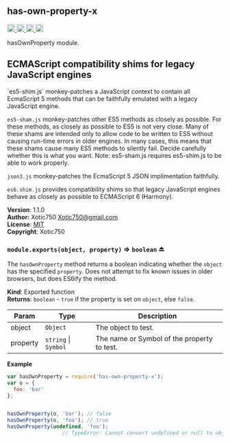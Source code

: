 <a name="module_has-own-property-x"></a>

## has-own-property-x
<a href="https://travis-ci.org/Xotic750/has-own-property-x"
title="Travis status">
<img
src="https://travis-ci.org/Xotic750/has-own-property-x.svg?branch=master"
alt="Travis status" height="18">
</a>
<a href="https://david-dm.org/Xotic750/has-own-property-x"
title="Dependency status">
<img src="https://david-dm.org/Xotic750/has-own-property-x.svg"
alt="Dependency status" height="18"/>
</a>
<a
href="https://david-dm.org/Xotic750/has-own-property-x#info=devDependencies"
title="devDependency status">
<img src="https://david-dm.org/Xotic750/has-own-property-x/dev-status.svg"
alt="devDependency status" height="18"/>
</a>
<a href="https://badge.fury.io/js/has-own-property-x" title="npm version">
<img src="https://badge.fury.io/js/has-own-property-x.svg"
alt="npm version" height="18">
</a>

hasOwnProperty module.

<h2>ECMAScript compatibility shims for legacy JavaScript engines</h2>
`es5-shim.js` monkey-patches a JavaScript context to contain all EcmaScript 5
methods that can be faithfully emulated with a legacy JavaScript engine.

`es5-sham.js` monkey-patches other ES5 methods as closely as possible.
For these methods, as closely as possible to ES5 is not very close.
Many of these shams are intended only to allow code to be written to ES5
without causing run-time errors in older engines. In many cases,
this means that these shams cause many ES5 methods to silently fail.
Decide carefully whether this is what you want. Note: es5-sham.js requires
es5-shim.js to be able to work properly.

`json3.js` monkey-patches the EcmaScript 5 JSON implimentation faithfully.

`es6.shim.js` provides compatibility shims so that legacy JavaScript engines
behave as closely as possible to ECMAScript 6 (Harmony).

**Version**: 1.1.0  
**Author:** Xotic750 <Xotic750@gmail.com>  
**License**: [MIT](&lt;https://opensource.org/licenses/MIT&gt;)  
**Copyright**: Xotic750  
<a name="exp_module_has-own-property-x--module.exports"></a>

### `module.exports(object, property)` ⇒ <code>boolean</code> ⏏
The `hasOwnProperty` method returns a boolean indicating whether
the `object` has the specified `property`. Does not attempt to fix known
issues in older browsers, but does ES6ify the method.

**Kind**: Exported function  
**Returns**: <code>boolean</code> - `true` if the property is set on `object`, else `false`.  

| Param | Type | Description |
| --- | --- | --- |
| object | <code>Object</code> | The object to test. |
| property | <code>string</code> &#124; <code>Symbol</code> | The name or Symbol of the property to test. |

**Example**  
```js
var hasOwnProperty = require('has-own-property-x');
var o = {
  foo: 'bar'
};


hasOwnProperty(o, 'bar'); // false
hasOwnProperty(o, 'foo'); // true
hasOwnProperty(undefined, 'foo');
                  // TypeError: Cannot convert undefined or null to object
```
